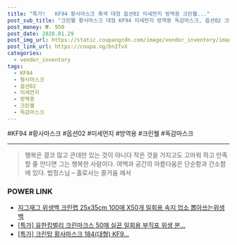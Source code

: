 ```yaml
--- 
title: "특가!   KF94 황사마스크 흑색 대형 옵션02 미세먼지 방역용 크린웰..." 
post_sub_title: "크린웰 황사마스크 대형 KF94 미세먼지 방역용 독감마스크, 옵션02 크린웰 황사마스크 KF94(흑색)-대" 
post_money: ₩. 950 
post_date: 2020.01.29 
post_img_url: https://static.coupangcdn.com/image/vendor_inventory/images/2019/01/17/17/2/caa32804-4ab4-4a70-9ebd-320acb8ce51d.jpg 
post_link_url: https://coupa.ng/bnIfvX 
categories: 
  - vendor_inventory 
tags: 
  - KF94 
  - 황사마스크 
  - 옵션02 
  - 미세먼지 
  - 방역용 
  - 크린웰 
  - 독감마스크 
--- 
```

  #KF94 #황사마스크 #옵션02 #미세먼지 #방역용 #크린웰 #독감마스크 
<hr> 

> 행복은 결코 많고 큰데만 있는 것이 아니다 작은 것을 가지고도 고마워 하고 만족할 줄 안다면 그는 행복한 사람이다. 여백과 공간의 아름다움은 단순함과 간소함에 있다. 법정스님 – 홀로사는 즐거움 에서 


### POWER LINK

* <a href="https://blog.naver.com/fasyy4321/221791266598" target="_blank">지그재그 위생백 크린랩 25x35cm 100매 X50개 일회용 속지 업소 뽑아쓰는위생백</a>
* <a href="https://blog.naver.com/an0733/221788081799" target="_blank">[특가] 유한킴벌리 크린마크스 50매 실끈 일회용 부직포 위생 분...</a>
* <a href="https://blog.naver.com/sakai111/221788722904" target="_blank">[특가] 크린탑 황사마스크 184(대형) KF9...</a>
